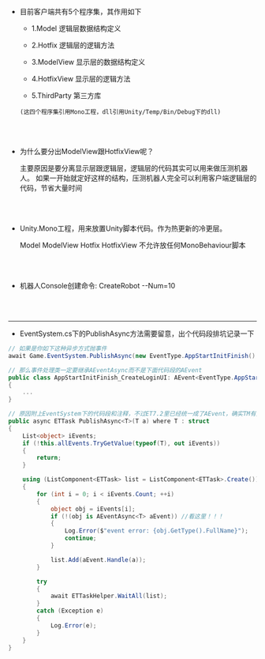 - 目前客户端共有5个程序集，其作用如下 

  - 1.Model 逻辑层数据结构定义 
  
  - 2.Hotfix 逻辑层的逻辑方法 
  
  - 3.ModelView 显示层的数据结构定义 
  
  - 4.HotfixView 显示层的逻辑方法 
  
  - 5.ThirdParty 第三方库 

  ```(这四个程序集引用Mono工程，dll引用Unity/Temp/Bin/Debug下的dll)```

<br/><br/>

- 为什么要分出ModelView跟HotfixView呢？
  
    主要原因是要分离显示层跟逻辑层，逻辑层的代码其实可以用来做压测机器人。
  如果一开始就定好这样的结构，压测机器人完全可以利用客户端逻辑层的代码，节省大量时间

<br/><br/>

- Unity.Mono工程，用来放置Unity脚本代码。作为热更新的冷更层。 
    
    Model ModelView Hotfix HotfixView 不允许放任何MonoBehaviour脚本

<br/><br/>

- 机器人Console创建命令: CreateRobot --Num=10

<br/><br/>

-------------------------------------------


- EventSystem.cs下的PublishAsync方法需要留意，出个代码段排坑记录一下
```csharp {.line-numbers}
// 如果是你如下这种异步方式抛事件
await Game.EventSystem.PublishAsync(new EventType.AppStartInitFinish() { ZoneScene = zoneScene });

// 那么事件处理类一定要继承AEventAsync而不是下面代码段的AEvent
public class AppStartInitFinish_CreateLoginUI: AEvent<EventType.AppStartInitFinish>
{
    ...
}

// 原因附上EventSystem下的代码段和注释，不过ET7.2里已经统一成了AEvent，确实TM有点坑
public async ETTask PublishAsync<T>(T a) where T : struct
{
    List<object> iEvents;
    if (!this.allEvents.TryGetValue(typeof(T), out iEvents))
    {
        return;
    }

    using (ListComponent<ETTask> list = ListComponent<ETTask>.Create())
    {
        for (int i = 0; i < iEvents.Count; ++i)
        {
            object obj = iEvents[i];
            if (!(obj is AEventAsync<T> aEvent)) //看这里！！！
            {
                Log.Error($"event error: {obj.GetType().FullName}");
                continue;
            }

            list.Add(aEvent.Handle(a));
        }

        try
        {
            await ETTaskHelper.WaitAll(list);
        }
        catch (Exception e)
        {
            Log.Error(e);
        }
    }
}
```
